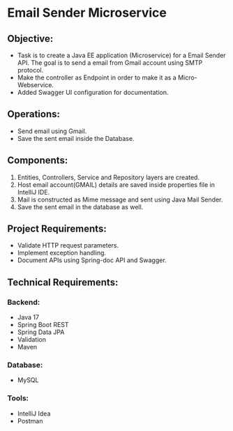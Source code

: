 # Email Sender Microservice
## Objective:
* Task is to create a Java EE application (Microservice) for a Email Sender API. The goal is to send a email from Gmail account using SMTP protocol.
* Make the controller as Endpoint in order to make it as a Micro-Webservice.
* Added Swagger UI configuration for documentation.
## Operations:
* Send email using Gmail.
* Save the sent email inside the Database.
## Components:
1. Entities, Controllers, Service and Repository layers are created.
2. Host email account(GMAIL) details are saved inside properties file in IntelliJ IDE.
3. Mail is constructed as Mime message and sent using Java Mail Sender.
4. Save the sent email in the database as well.
## Project Requirements:
* Validate HTTP request parameters.
* Implement exception handling.
* Document APIs using Spring-doc API and Swagger.
## Technical Requirements:
### Backend:
* Java 17
* Spring Boot REST
* Spring Data JPA
* Validation
* Maven
### Database:
* MySQL
### Tools:
* IntelliJ Idea
* Postman
